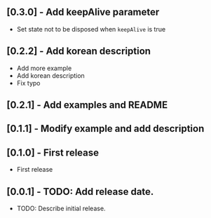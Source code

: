 ## [0.3.0] - Add keepAlive parameter

- Set state not to be disposed when `keepAlive` is true

## [0.2.2] - Add korean description

- Add more example
- Add korean description
- Fix typo

## [0.2.1] - Add examples and README

## [0.1.1] - Modify example and add description

## [0.1.0] - First release

- First release

## [0.0.1] - TODO: Add release date.
* TODO: Describe initial release.
